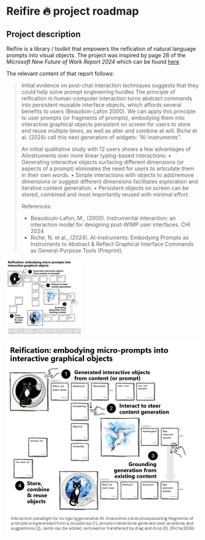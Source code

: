 # Reifire 🔥 project roadmap

## Project description

Reifire is a library / toolkit that empowers the reification of natural language prompts
into visual objects. The project was inspired by page 28 of the _Microsoft New Future of Work Report 2024_
which can be found [here](https://www.microsoft.com/en-us/research/uploads/prod/2024/12/NFWReport2024_12.20.24.pdf)

The relevant content of that report follows:

> Initial evidence on post-chat interaction techniques suggests that they could help solve prompt engineering hurdles
> The principle of reification in human-computer interaction turns abstract commands into persistent reusable interface objects, which affords several benefits to users (Beaudoin-Lafon 2000). We can apply this principle to user prompts (or fragments of prompts), embodying them into interactive graphical objects persistent on screen for users to store and reuse multiple times, as well as alter and combine at will. Riche et al. (2024) call this next generation of widgets: “AI-instruments”.
>
> An initial qualitative study with 12 users shows a few advantages of AIinstruments over more linear typing-based interactions:
>   • Generating interactive objects surfacing different dimensions (or
aspects of a prompt) eliminates the need for users to articulate them in
their own words.
>   • Simple interactions with objects to add/remove dimensions or suggest
different dimensions facilitates exploration and iterative content
generation.
>   • Persistent objects on screen can be stored, combined and most importantly reused with minimal effort.
>
> References:
>   - Beaudouin-Lafon, M., (2000). Instrumental interaction: an interaction model for designing post-WIMP user interfaces. CHI 2024
>   - Riche, N. et al., (2024). AI-instruments: Embodying Prompts as Instruments to Abstract & Reflect Graphical Interface Commands as General-Purpose Tools (Preprint).
<img src="https://github.com/scott2b/reifire/blob/main/reification.aka.ms.nfw.2024.png?raw=true" alt="Reification" width=200>

![Reification](https://github.com/scott2b/reifire/blob/main/reification.aka.ms.nfw.2024.png?raw=true|width=100)
